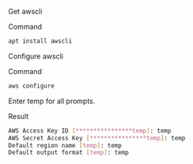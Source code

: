 Get awscli

Command
```bash
apt install awscli
```

Configure awscli

Command 
```bash
aws configure
```

Enter temp for all prompts.

Result
```bash
AWS Access Key ID [****************temp]: temp
AWS Secret Access Key [****************temp]: temp
Default region name [temp]: temp
Default output format [temp]: temp
```

 